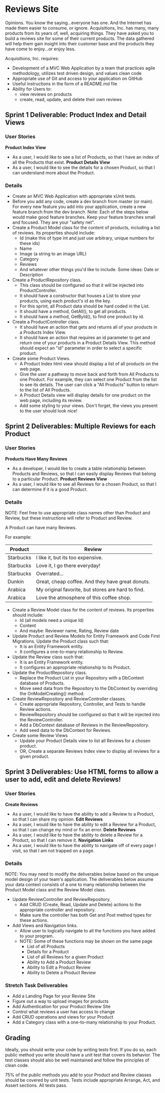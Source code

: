 ﻿# Reviews Site
Opinions. You know the saying...everyone has one. And the Internet has made them easier to consume, or ignore. Acquisitions, Inc. has many, many products from its years of, well, acquiring things. They have asked you to build a reviews site for some of their current products. The data gathered will help them gain insight into their customer base and the products they have come to enjoy...or enjoy less.

Acquisitions, Inc. requires:
- Development of a MVC Web Application by a team that practices agile methodology, utilizes test driven design, and values clean code
- Appropriate use of Git and access to your application on GitHub
- Useful instructions in the form of a README.md file
- Ability for Users to:
   - view reviews on products
   - create, read, update, and delete their own reviews

## Sprint 1 Deliverable: Product Index and Detail Views

### User Stories
**Product Index View**
- As a user, I would like to see a list of Products, so that I have an index of all the Products that exist.
**Product Details View**
- As a user, I would like to see the details for a chosen Product, so that I can understand more about the Product.

### Details

- Create an MVC Web Application with appropriate xUnit tests.
- Before you add any code, create a dev branch from master (or main). For every new feature you add into your application, create a new feature branch from the dev branch. Note: Each of the steps below would make good feature branches. Keep your feature branches small and focused. They are your "safety net".
- Create a Product Model class for the content of products, including a list of reviews. Its properties should include:
   - Id (make this of type int and just use arbitrary, unique numbers for these ids)
   - Name
   - Image (a string to an image URL)
   - Category
   - Reviews
   - And whatever other things you'd like to include. Some ideas: Date or Description
- Create a ProductRepository class.
   - This class should be configured so that it will be injected into ProductController.
   - It should have a constructor that houses a List to store your products, using each product's id as the key.
   - For this sprint, all Product data should be hard coded in the List.
   - It should have a method, GetAll(), to get all products.
   - It should have a method, GetById(), to find one product by id.
- Create a ProductController class.
   - It should have an action that gets and returns all of your products in a Products Index View.
   - It should have an action that requires an id parameter to get and return one of your products in a Product Details View. This method should expect an "id" parameter in order to select a specific product.
- Create some Product Views.
   - A Product Index html view should display a list of all products on the web page.
   - Give the user a pathway to move back and forth from All Products to one Product. For example, they can select one Product from the list to see its details. The user can click a "All Products" button to return to the list of All Products.
   - A Product Details view will display details for one product on the web page, including its review.
   - Add some styling to your views. Don't forget, the views you present to the user should look nice!

## Sprint 2 Deliverables: Multiple Reviews for each Product

### User Stories

**Products Have Many Reviews**
- As a developer, I would like to create a table relationship between Products and Reviews, so that I can easily display Reviews that belong to a particular Product.
**Product Reviews View**
- As a user, I would like to see all Reviews for a chosen Product, so that I can determine if it is a good Product.

### Details

NOTE: Feel free to use appropriate class names other than Product and Review, but these instructions will refer to Product and Review.

A Product can have many Reviews.

For example:

| Product	| Review |
| ------- | ------ |
|Starbucks	| I like it, but its too expensive. |
|Starbucks	| Love it, I go there everyday! |
|Starbucks	| Overrated... |
|Dunkin	| Great, cheap coffee. And they have great donuts. |
|Arabica	| My original favorite, but stores are hard to find. |
|Arabica	| Love the atmosphere of this coffee shop. |

- Create a Review Model class for the content of reviews. Its properties should include:
   - Id (all models need a unique Id)
   - Content
   - And maybe: Reviewer name, Rating, Review date
- Update Product and Review Models for Entity Framework and Code First Migrations. Update the Product class such that:
   - It is an Entity Framework entity.
   - It configures a one-to-many relationship to Review.
- Update the Review class such that:
   - It is an Entity Framework entity.
   - It configures an appropriate relationship to its Product.
- Update the ProductRepository class.
   - Replace the Product List in your Repository with a DbContext database of Products.
   - Move seed data from the Repository to the DbContext by overriding the OnModelCreating() method.
- Create ReviewRepository and ReviewController classes.
   - Create appropriate Repository, Controller, and Tests to handle Review actions.
   - ReviewRepository should be configured so that it will be injected into the ReviewController.
   - Add a DbContext database of Reviews in the ReviewRepository.
   - Add seed data to the DbContext for Reviews.
- Create some Review Views
   - Update your Product Details view to list all Reviews for a chosen product.
   - OR, Create a separate Reviews Index view to display all reviews for a given product.
   
## Sprint 3 Deliverables: Use HTML forms to allow a user to add, edit and delete Reviews!

### User Stories

**Create Reviews**
- As a user, I would like to have the ability to add a Review to a Product, so that I can share my opinion.
**Edit Reviews**
- As a user, I would like to have the ability to edit a Review for a Product, so that I can change my mind or fix an error.
**Delete Reviews**
- As a user, I would like to have the ability to delete a Review for a Product, so that I can remove it.
**Navigation Links**
- As a user, I would like to have the ability to navigate off of every page I visit, so that I am not trapped on a page.

### Details

NOTE: You may need to modify the deliverables below based on the unique model design of your team's application. The deliverables below assume your data context consists of a one to many relationship between the Product Model class and the Review Model class.

- Update ReviewController and ReviewRepository.
   - Add CRUD (Create, Read, Update and Delete) actions to the appropriate controller and repository.
   - Make sure the controller has both Get and Post method types for these actions.
- Add Views and Navigation links.
   - Allow user to logically navigate to all the functions you have added to your program. 
   - NOTE: Some of these functions may be shown on the same page
      - List of all Products
      - Details for a Product
      - List of all Reviews for a given Product
      - Ability to Add a Product Review
      - Ability to Edit a Product Review
      - Ability to Delete a Product Review

### Stretch Task Deliverables

- Add a Landing Page for your Review Site
- Figure out a way to upload images for products
- Add Authentication for your Product Review Site
- Control what reviews a user has access to change
- Add CRUD operations and views for your Product
- Add a Category class with a one-to-many relationship to your Product.

## Grading

Ideally, you should write your code by writing tests first. If you do so, each public method you write should have a unit test that covers its behavior. The test classes should also be well maintained and follow the principles of clean code.

75% of the public methods you add to your Product and Review classes should be covered by unit tests.
Tests include appropriate Arrange, Act, and Assert sections.
All tests pass.
